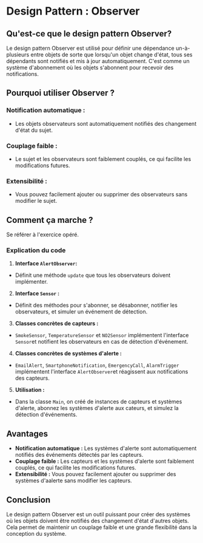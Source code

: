 # Design Pattern : Observer

## Qu'est-ce que le design pattern Observer?

Le design pattern Observer est utilisé pour définir une dépendance un-à-plusieurs entre objets de sorte que lorsqu'un objet change d'état, tous ses dépendants sont notifiés et mis à jour automatiquement. C'est comme un système d'abonnement où les objets s'abonnent pour recevoir des notifications.

## Pourquoi utiliser Observer ?

### Notification automatique :
- Les objets observateurs sont automatiquement notifiés des changement d'état du sujet.

### Couplage faible :
- Le sujet et les observateurs sont faiblement couplés, ce qui facilite les modifications futures.

### Extensibilité :
 - Vous pouvez facilement ajouter ou supprimer des observateurs sans modifier le sujet.

## Comment ça marche ?

Se référer à l'exercice opéré.

### Explication du code

1. **Interface `AlertObserver`:**
- Définit une méthode `update` que tous les observateurs doivent implémenter.

2. **Interface `Sensor` :**
- Définit des méthodes pour s'abonner, se désabonner, notifier les observateurs, et simuler un événement de détection.

3. **Classes concrètes de capteurs :**
- `SmokeSensor`, `TemperatureSensor` et `NO2Sensor` implémentent l'interface `Sensor`et notifient les observateurs en cas de détection d'événement.

4. **Classes concrètes de systèmes d'alerte :**
- `EmailAlert`, `SmartphoneNotification`, `EmergencyCall`, `AlarmTrigger` implémentent l'interface `AlertObserver`et réagissent aux notifications des capteurs.

5. **Utilisation :**
- Dans la classe `Main`, on créé de instances de capteurs et systèmes d'alerte, abonnez les systèmes d'alerte aux cateurs, et simulez la détection d'événements.

## Avantages

- **Notification automatique :** Les systèmes d'alerte sont automatiquement notifiés des événements détectés par les capteurs.
- **Couplage faible :** Les capteurs et les systèmes d'alerte sont faiblement couplés, ce qui facilite les modifications futures.
- **Extensibilité :** Vous pouvez facilement ajouter ou supprimer des systèmes d'aalerte sans modifier les capteurs.

## Conclusion

Le design pattern Observer est un outil puissant pour créer des systèmes où les objets doivent être notifiés des changement d'état d'autres objets. Cela permet de maintenir un couplage faible et une grande flexibilité dans la conception du système.